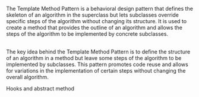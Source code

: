 
The Template Method Pattern is a behavioral design pattern that defines the skeleton of an algorithm in the superclass but lets subclasses override specific steps of the algorithm without changing its structure. 
It is used to create a method that provides the outline of an algorithm and allows the steps of the algorithm to be implemented by concrete subclasses.<br><br>

The key idea behind the Template Method Pattern is to define the structure of an algorithm in a method but leave some steps of the algorithm to be implemented by subclasses.
This pattern promotes code reuse and allows for variations in the implementation of certain steps without changing the overall algorithm.


Hooks and abstract method
